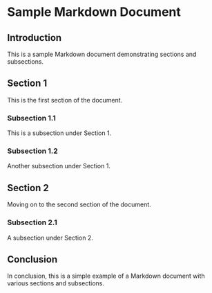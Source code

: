 # Sample Markdown Document

## Introduction

This is a sample Markdown document demonstrating sections and subsections.

## Section 1

This is the first section of the document.

### Subsection 1.1

This is a subsection under Section 1.

### Subsection 1.2

Another subsection under Section 1.

## Section 2

Moving on to the second section of the document.

### Subsection 2.1

A subsection under Section 2.

## Conclusion

In conclusion, this is a simple example of a Markdown document with various sections and subsections.
